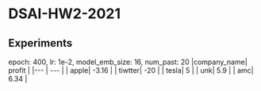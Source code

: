 # DSAI-HW2-2021

## Experiments
epoch: 400, lr: 1e-2, model_emb_size: 16, num_past: 20
|company_name| profit |
|--- | --- |
| apple| -3.16 |
| tiwtter| -20 |
| tesla| 5 |
| unk| 5.9 |
| amc| 6.34 |
